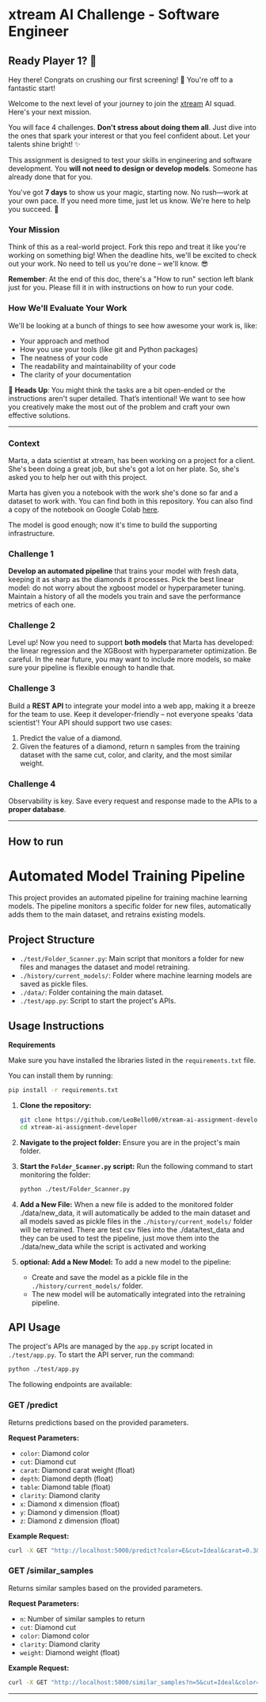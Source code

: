 # xtream AI Challenge - Software Engineer

## Ready Player 1? 🚀

Hey there! Congrats on crushing our first screening! 🎉 You're off to a fantastic start!

Welcome to the next level of your journey to join the [xtream](https://xtreamers.io) AI squad. Here's your next mission.

You will face 4 challenges. **Don't stress about doing them all**. Just dive into the ones that spark your interest or that you feel confident about. Let your talents shine bright! ✨

This assignment is designed to test your skills in engineering and software development. You **will not need to design or develop models**. Someone has already done that for you. 

You've got **7 days** to show us your magic, starting now. No rush—work at your own pace. If you need more time, just let us know. We're here to help you succeed. 🤝

### Your Mission
[comment]: # (Well, well, well. Nice to see you around! You found an Easter Egg! Put the picture of an iguana at the beginning of the "How to Run" section, just to let us know. And have fun with the challenges! 🦎)

Think of this as a real-world project. Fork this repo and treat it like you're working on something big! When the deadline hits, we'll be excited to check out your work. No need to tell us you're done – we'll know. 😎

**Remember**: At the end of this doc, there's a "How to run" section left blank just for you. Please fill it in with instructions on how to run your code.

### How We'll Evaluate Your Work

We'll be looking at a bunch of things to see how awesome your work is, like:

* Your approach and method
* How you use your tools (like git and Python packages)
* The neatness of your code
* The readability and maintainability of your code
* The clarity of your documentation

🚨 **Heads Up**: You might think the tasks are a bit open-ended or the instructions aren't super detailed. That’s intentional! We want to see how you creatively make the most out of the problem and craft your own effective solutions.

---

### Context

Marta, a data scientist at xtream, has been working on a project for a client. She's been doing a great job, but she's got a lot on her plate. So, she's asked you to help her out with this project.

Marta has given you a notebook with the work she's done so far and a dataset to work with. You can find both in this repository.
You can also find a copy of the notebook on Google Colab [here](https://colab.research.google.com/drive/1ZUg5sAj-nW0k3E5fEcDuDBdQF-IhTQrd?usp=sharing).

The model is good enough; now it's time to build the supporting infrastructure.

### Challenge 1

**Develop an automated pipeline** that trains your model with fresh data, keeping it as sharp as the diamonds it processes. 
Pick the best linear model: do not worry about the xgboost model or hyperparameter tuning. 
Maintain a history of all the models you train and save the performance metrics of each one.

### Challenge 2

Level up! Now you need to support **both models** that Marta has developed: the linear regression and the XGBoost with hyperparameter optimization. 
Be careful. 
In the near future, you may want to include more models, so make sure your pipeline is flexible enough to handle that.

### Challenge 3

Build a **REST API** to integrate your model into a web app, making it a breeze for the team to use. Keep it developer-friendly – not everyone speaks 'data scientist'! 
Your API should support two use cases:
1. Predict the value of a diamond.
2. Given the features of a diamond, return n samples from the training dataset with the same cut, color, and clarity, and the most similar weight.

### Challenge 4

Observability is key. Save every request and response made to the APIs to a **proper database**.

---

## How to run


# Automated Model Training Pipeline

This project provides an automated pipeline for training machine learning models. The pipeline monitors a specific folder for new files, automatically adds them to the main dataset, and retrains existing models.

## Project Structure

- `./test/Folder_Scanner.py`: Main script that monitors a folder for new files and manages the dataset and model retraining.
- `./history/current_models/`: Folder where machine learning models are saved as pickle files.
- `./data/`: Folder containing the main dataset.
- `./test/app.py`: Script to start the project's APIs.


## Usage Instructions

**Requirements**

Make sure you have installed the libraries listed in the `requirements.txt` file.

You can install them by running:
```bash
pip install -r requirements.txt
```

1. **Clone the repository:**
   ```bash
   git clone https://github.com/LeoBello00/xtream-ai-assignment-developer.git
   cd xtream-ai-assignment-developer
   ```

2. **Navigate to the project folder:**
   Ensure you are in the project's main folder.

3. **Start the `Folder_Scanner.py` script:**
   Run the following command to start monitoring the folder:
   ```bash
   python ./test/Folder_Scanner.py
   ```

4. **Add a New File:**
   When a new file is added to the monitored folder ./data/new_data, it will automatically be added to the main dataset and all models saved as pickle files in the `./history/current_models/` folder will be retrained.
   There are test csv files into the ./data/test_data and they can be used to test the pipeline, just move them into the ./data/new_data while the script is activated and working

5. **optional: Add a New Model:**
   To add a new model to the pipeline:
   - Create and save the model as a pickle file in the `./history/current_models/` folder.
   - The new model will be automatically integrated into the retraining pipeline.

## API Usage

The project's APIs are managed by the `app.py` script located in `./test/app.py`. To start the API server, run the command:

```bash
python ./test/app.py
```

The following endpoints are available:

### **GET /predict**
Returns predictions based on the provided parameters.

**Request Parameters:**
- `color`: Diamond color
- `cut`: Diamond cut
- `carat`: Diamond carat weight (float)
- `depth`: Diamond depth (float)
- `table`: Diamond table (float)
- `clarity`: Diamond clarity
- `x`: Diamond x dimension (float)
- `y`: Diamond y dimension (float)
- `z`: Diamond z dimension (float)

**Example Request:**
```bash
curl -X GET "http://localhost:5000/predict?color=E&cut=Ideal&carat=0.3&depth=61.5&table=55&clarity=VS2&x=4.3&y=4.35&z=2.7"
```

### **GET /similar_samples**
Returns similar samples based on the provided parameters.

**Request Parameters:**
- `n`: Number of similar samples to return
- `cut`: Diamond cut
- `color`: Diamond color
- `clarity`: Diamond clarity
- `weight`: Diamond weight (float)

**Example Request:**
```bash
curl -X GET "http://localhost:5000/similar_samples?n=5&cut=Ideal&color=E&clarity=VS2&weight=0.3"
```

---

